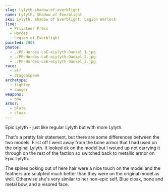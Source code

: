 ```yaml
---
slug: lylyth-shadow-of-everblight
name: Lylyth, Shadow of Everblight
sku: Lylyth, Shadow of Everblight, Legion Warlock
line:
  - Privateer Press
  - Hordes
  - Legion of Everblight
painted: 2008
photos:
  - ./PP-Hordes-LoE-eLylyth-Dankel_1.jpg
  - ./PP-Hordes-LoE-eLylyth-Dankel_2.jpg
  - ./PP-Hordes-LoE-eLylyth-Dankel_3.jpg
race:
  - elf
  - dragonspawn
archetype:
  - fighter
  - ranger
weapons:
  - bow
armor:
  - plate
  - cloak
---
```


Epic Lylyth - just like regular Lylyth but with more Lylyth.

That's a pretty fair statement, but there are some differences between the two models. First off I went away from the bone armor that I had used on the original Lylyth. It looked ok on the model but I wound up not carrying it through on the rest of the faction so switched back to metallic armor on Epic Lylyth.

The spines poking out of here hair were a nice touch on the model and the feathers are sculpted much better than they were on the original model as well. Otherwise she's very similar to her non-epic self. Blue cloak, bone and metal bow, and a visored face.
